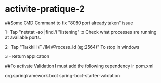 # activite-pratique-2

##Some CMD Command to fix "8080 port already taken" issue

1- Tap "netstat -ao |find /i "listening" to Check what processes are running at available ports.

2- Tap "Taskkill /F /IM #Process_Id (eg:2564)" To stop in windows

3 - Return application

##To activate Validation
I must add the following dependency in pom.xml

<dependency>
    <groupId>org.springframework.boot</groupId>
    <artifactId>spring-boot-starter-validation</artifactId>
</dependency>


